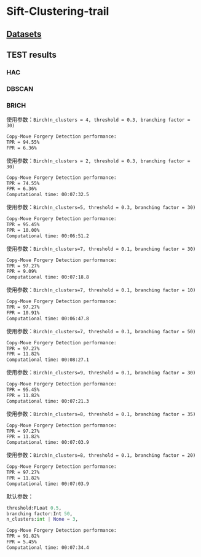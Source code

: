 # Sift-Clustering-trail

## [Datasets](https://github.com/greatzh/Image-Forgery-Datasets-List)


## TEST results
### HAC


### DBSCAN


### BRICH

使用参数：`Birch(n_clusters = 4, threshold = 0.3, branching factor = 30)`

```bash
Copy-Move Forgery Detection performance:
TPR = 94.55%
FPR = 6.36%
```


使用参数：`Birch(n_clusters = 2, threshold = 0.3, branching factor = 30)`

```bash
Copy-Move Forgery Detection performance:
TPR = 74.55%
FPR = 6.36%
Computational time: 00:07:32.5
```

使用参数：`Birch(n_clusters=5, threshold = 0.3, branching factor = 30)`
```bash
Copy-Move Forgery Detection performance:
TPR = 95.45%
FPR = 10.00%
Computational time: 00:06:51.2
```


使用参数：`Birch(n_clusters=7, threshold = 0.1, branching factor = 30)`
```bash
Copy-Move Forgery Detection performance:
TPR = 97.27%
FPR = 9.09%
Computational time: 00:07:18.8
```


使用参数：`Birch(n_clusters=7, threshold = 0.1, branching factor = 10)`
```bash
Copy-Move Forgery Detection performance:
TPR = 97.27%
FPR = 10.91%
Computational time: 00:06:47.8
```

使用参数：`Birch(n_clusters=7, threshold = 0.1, branching factor = 50)`
```bash
Copy-Move Forgery Detection performance:
TPR = 97.27%
FPR = 11.82%
Computational time: 00:08:27.1
```

使用参数：`Birch(n_clusters=9, threshold = 0.1, branching factor = 30)`
```bash
Copy-Move Forgery Detection performance:
TPR = 95.45%
FPR = 11.82%
Computational time: 00:07:21.3
```


使用参数：`Birch(n_clusters=8, threshold = 0.1, branching factor = 35)`
```bash
Copy-Move Forgery Detection performance:
TPR = 97.27%
FPR = 11.82%
Computational time: 00:07:03.9
```


使用参数：`Birch(n_clusters=8, threshold = 0.1, branching factor = 20)`
```bash
Copy-Move Forgery Detection performance:
TPR = 97.27%
FPR = 11.82%
Computational time: 00:07:03.9
```


默认参数：

```py
threshold:FLoat 0.5,
branching factor:Int 50,
n_clusters:int | None = 3,
```

```bash
Copy-Move Forgery Detection performance:
TPR = 91.82%
FPR = 5.45%
Computational time: 00:07:34.4
```

